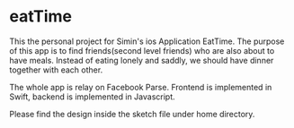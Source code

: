 # eatTime
This the personal project for Simin's ios Application EatTime. The purpose of this app is to find friends(second level friends) who are also about to have meals. Instead of eating lonely and saddly, we should have dinner together with each other.

The whole app is relay on Facebook Parse. Frontend is implemented in Swift, backend is implemented in Javascript. 

Please find the design inside the sketch file under home directory.


